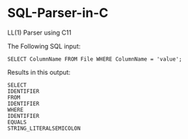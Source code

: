 # SQL-Parser-in-C
LL(1) Parser using C11

The Following SQL input:
```<SQL>
SELECT ColumnName FROM File WHERE ColumnName = 'value';
```
Results in this output:

```
SELECT        
IDENTIFIER    
FROM
IDENTIFIER    
WHERE
IDENTIFIER    
EQUALS        
STRING_LITERALSEMICOLON
```
